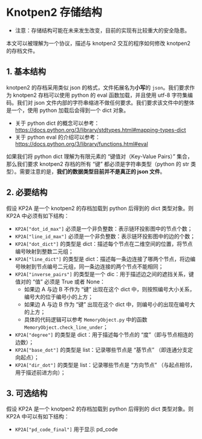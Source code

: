 # Knotpen2 存储结构

- 注意：存储结构可能在未来发生改变，目前的实现有比较重大的安全隐患。

本文可以被理解为一个协议，描述与 knotpen2 交互的程序如何修改 knotpen2 的存档文件。

## 1. 基本结构

knotpen2 的存档采用类似 json 的格式，文件拓展名为**小写**的 `json`。我们要求作为 knotpen2 存档可以使用 python 的 eval 函数加载，并且使用 utf-8 字符集编码。我们对 json 文件内部的字符串缩进不做任何要求。我们要求该文件中的整体是一个，使用 python 加载后会得到一个 dict 对象。

- 关于 python dict 的概念可以参考：https://docs.python.org/3/library/stdtypes.html#mapping-types-dict
- 关于 python eval 的介绍可以参考：https://docs.python.org/3/library/functions.html#eval

如果我们将 python dict 理解为有限元素的 “键值对（Key-Value Pairs）” 集合，那么我们要求 knotpen2 存档的所有 “键” 都必须是字符串类型（python 的 str 类型）。需要注意的是，**我们的数据类型目前并不是真正的 json 文件**。

## 2. 必要结构

假设 KP2A 是一个 knotpen2 的存档加载到 python 后得到的 dict 类型对象。则 KP2A 中必须有如下结构：

- `KP2A["dot_id_max"]` 必须是一个非负整数：表示链环投影图中的节点个数；
- `KP2A["line_id_max"]` 必须是一个非负整数：表示链环投影图中的边的个数；
- `KP2A["dot_dict"]` 的类型是 dict：描述每个节点在二维空间的位置，将节点编号映射到整数二元组；
- `KP2A["line_dict"]` 的类型是 dict：描述每一条边连接了哪两个节点，将边编号映射到节点编号二元组，同一条边连接的两个节点不能相同；
- `KP2A["inverse_pairs"]` 的类型是一个 dic：用于描述边之间的遮挡关系，键值对的 “值” 必须是 True 或者 None：
  - 如果边 A 与边 B 不作为 “键” 出现在这个 dict 中，则按照编号大小关系，编号大的位于编号小的上方；
  - 如果边 A 与边 B 作为 “键” 出现在这个 dict 中，则编号小的出现在编号大的上方；
  - 具体的代码逻辑可以参考 `MemoryObject.py` 中的函数 `MemoryObject.check_line_under`；
- `KP2A["degree"]` 的类型是 dict：用于描述每个节点的 “度”（即与节点相连的边数）；
- `KP2A["base_dot"]` 的类型是 list：记录哪些节点是 “基节点” （即连通分支定向起点）；
- `KP2A["dir_dot"]` 的类型是 list：记录哪些节点是 “方向节点” （与起点相邻，用于描述前进方向）；

## 3. 可选结构

假设 KP2A 是一个 knotpen2 的存档加载到 python 后得到的 dict 类型对象。则 KP2A 中可以有如下结构：

- `KP2A["pd_code_final"]` 用于显示 pd_code 

